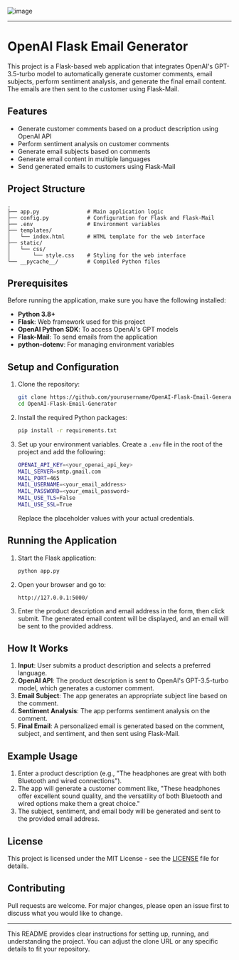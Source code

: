 
![image](https://github.com/user-attachments/assets/bbb0f0ae-a9e5-4f40-aade-1af8083fa146)

---

# OpenAI Flask Email Generator

This project is a Flask-based web application that integrates OpenAI's GPT-3.5-turbo model to automatically generate customer comments, email subjects, perform sentiment analysis, and generate the final email content. The emails are then sent to the customer using Flask-Mail.

## Features

- Generate customer comments based on a product description using OpenAI API
- Perform sentiment analysis on customer comments
- Generate email subjects based on comments
- Generate email content in multiple languages
- Send generated emails to customers using Flask-Mail

## Project Structure

```
.
├── app.py               # Main application logic
├── config.py            # Configuration for Flask and Flask-Mail
├── .env                 # Environment variables
├── templates/
│   └── index.html       # HTML template for the web interface
├── static/
│   └── css/
│       └── style.css    # Styling for the web interface
└── __pycache__/         # Compiled Python files
```

## Prerequisites

Before running the application, make sure you have the following installed:

- **Python 3.8+**
- **Flask**: Web framework used for this project
- **OpenAI Python SDK**: To access OpenAI's GPT models
- **Flask-Mail**: To send emails from the application
- **python-dotenv**: For managing environment variables

## Setup and Configuration

1. Clone the repository:
   ```bash
   git clone https://github.com/yourusername/OpenAI-Flask-Email-Generator.git
   cd OpenAI-Flask-Email-Generator
   ```

2. Install the required Python packages:
   ```bash
   pip install -r requirements.txt
   ```

3. Set up your environment variables. Create a `.env` file in the root of the project and add the following:

   ```bash
   OPENAI_API_KEY=<your_openai_api_key>
   MAIL_SERVER=smtp.gmail.com
   MAIL_PORT=465
   MAIL_USERNAME=<your_email_address>
   MAIL_PASSWORD=<your_email_password>
   MAIL_USE_TLS=False
   MAIL_USE_SSL=True
   ```

   Replace the placeholder values with your actual credentials.

## Running the Application

1. Start the Flask application:
   ```bash
   python app.py
   ```

2. Open your browser and go to:
   ```
   http://127.0.0.1:5000/
   ```

3. Enter the product description and email address in the form, then click submit. The generated email content will be displayed, and an email will be sent to the provided address.

## How It Works

1. **Input**: User submits a product description and selects a preferred language.
2. **OpenAI API**: The product description is sent to OpenAI's GPT-3.5-turbo model, which generates a customer comment.
3. **Email Subject**: The app generates an appropriate subject line based on the comment.
4. **Sentiment Analysis**: The app performs sentiment analysis on the comment.
5. **Final Email**: A personalized email is generated based on the comment, subject, and sentiment, and then sent using Flask-Mail.

## Example Usage

1. Enter a product description (e.g., "The headphones are great with both Bluetooth and wired connections").
2. The app will generate a customer comment like, "These headphones offer excellent sound quality, and the versatility of both Bluetooth and wired options make them a great choice."
3. The subject, sentiment, and email body will be generated and sent to the provided email address.

## License

This project is licensed under the MIT License - see the [LICENSE](LICENSE) file for details.

## Contributing

Pull requests are welcome. For major changes, please open an issue first to discuss what you would like to change.

---

This README provides clear instructions for setting up, running, and understanding the project. You can adjust the clone URL or any specific details to fit your repository.
